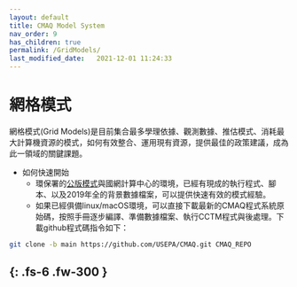 ```yaml
---
layout: default
title: CMAQ Model System
nav_order: 9
has_children: true
permalink: /GridModels/
last_modified_date:   2021-12-01 11:24:33
---
```


# 網格模式

網格模式(Grid Models)是目前集合最多學理依據、觀測數據、推估模式、消耗最大計算機資源的模式，如何有效整合、運用現有資源，提供最佳的政策建議，成為此一領域的關鍵課題。
- 如何快速開始
  - 環保署的[公版模式](https://sinotec2.github.io/Focus-on-Air-Quality/GridModels/TWNEPA_RecommCMAQ/)與國網計算中心的環境，已經有現成的執行程式、腳本、以及2019年全的背景數據檔案，可以提供快速有效的模式經驗。
  - 如果已經俱備linux/macOS環境，可以直接下載最新的CMAQ程式系統原始碼，按照手冊逐步編譯、準備數據檔案、執行CCTM程式與後處理。下載github程式碼指令如下：

```bash
git clone -b main https://github.com/USEPA/CMAQ.git CMAQ_REPO
```  

{: .fs-6 .fw-300 }
---


